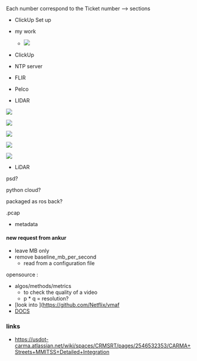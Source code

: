 



Each number correspond to the Ticket number --> sections 
- ClickUp Set up
- my work 
	- ![](aharo%202023-06-12%20at%2010.26.28%20AM.png)




- ClickUp
- NTP server
- FLIR
- Pelco
- LIDAR

![](aharo%202023-06-12%20at%202.08.04%20PM.png)


![](aharo%202023-06-12%20at%202.22.19%20PM.png)


![](aharo%202023-06-12%20at%202.27.46%20PM.png)

![](aharo%202023-06-12%20at%202.30.37%20PM.png)

![](aharo%202023-06-12%20at%202.53.59%20PM.png)



- LiDAR

psd?

python cloud?

packaged as ros back?


.pcap
- metadata


#### new request from ankur
 - leave MB only
 - remove baseline_mb_per_second
	 - read from a configuration file 





opensource :
- algos/methods/metrics
	- to check the quality of a video
	- p * q = resolution?
 - [look into ](https://github.com/Netflix/vmaf
 - [DOCS ](https://github.com/Netflix/vmaf/blob/master/resource/doc/index.md#documentation)


### links
- https://usdot-carma.atlassian.net/wiki/spaces/CRMSRT/pages/2546532353/CARMA+Streets+MMITSS+Detailed+Integration











